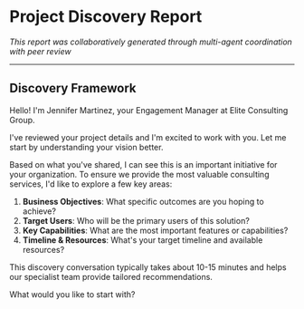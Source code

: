# Project Discovery Report

*This report was collaboratively generated through multi-agent coordination with peer review*

---

## Discovery Framework
Hello! I'm Jennifer Martinez, your Engagement Manager at Elite Consulting Group.

I've reviewed your project details and I'm excited to work with you. Let me start by understanding your vision better.

Based on what you've shared, I can see this is an important initiative for your organization. To ensure we provide the most valuable consulting services, I'd like to explore a few key areas:

1. **Business Objectives**: What specific outcomes are you hoping to achieve?
2. **Target Users**: Who will be the primary users of this solution?
3. **Key Capabilities**: What are the most important features or capabilities?
4. **Timeline & Resources**: What's your target timeline and available resources?

This discovery conversation typically takes about 10-15 minutes and helps our specialist team provide tailored recommendations.

What would you like to start with?

